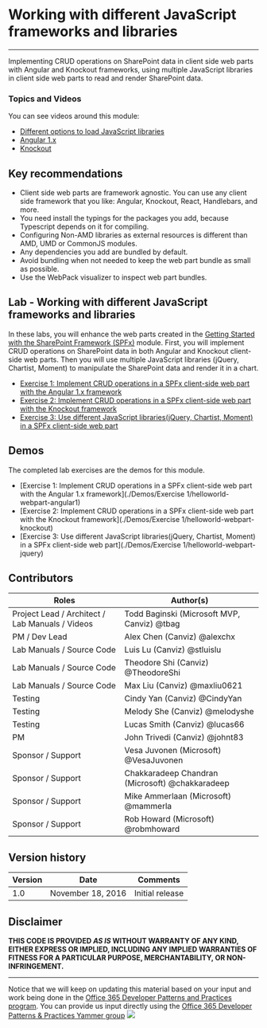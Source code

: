 # Working with different JavaScript frameworks and libraries #

----------

Implementing CRUD operations on SharePoint data in client side web parts with Angular and Knockout frameworks, using multiple JavaScript libraries in client side web parts to read and render  SharePoint data. 

### Topics and Videos ###
You can see videos around this module:

- [Different options to load JavaScript libraries](https://aka.ms/spfxtm7s1)
- [Angular 1.x](https://aka.ms/spfxtm7s2)
- [Knockout](https://aka.ms/spfxtm7s3)

## Key recommendations ##
- Client side web parts are framework agnostic. You can use any client side framework that you like: Angular, Knockout, React, Handlebars, and more.
- You need install the typings for the packages you add, because Typescript depends on it for compiling.
- Configuring Non-AMD libraries as external resources is different than AMD, UMD or CommonJS modules.
- Any dependencies you add are bundled by default.
- Avoid bundling when not needed to keep the web part bundle as small as possible.
- Use the WebPack visualizer to inspect web part bundles.

## Lab - Working with different JavaScript frameworks and libraries ##
In these labs, you will enhance the web parts created in the [Getting Started with the SharePoint Framework (SPFx)](../Module-1/Lab.md) module.  First, you will implement CRUD operations on SharePoint data in both Angular and Knockout client-side web parts.  Then you will use multiple JavaScript libraries (jQuery, Chartist, Moment) to manipulate the SharePoint data and render it in a chart.

- [Exercise 1: Implement CRUD operations in a SPFx client-side web part with the Angular 1.x framework](./Lab.md#exercise-1-implement-crud-operations-in-a-spfx-client-side-web-part-with-the-angular-1-x-framework)
- [Exercise 2: Implement CRUD operations in a SPFx client-side web part with the Knockout framework](./Lab.md#exercise-2-implement-crud-operations-in-a-spfx-client-side-web-part-with-the-knockout-framework)
- [Exercise 3: Use different JavaScript libraries(jQuery, Chartist, Moment) in a SPFx client-side web part](./Lab.md#exercise-3-use-different-javascript-libraries-jquery-chartist-moment-in-a-spfx-client-side-web-part)

## Demos ##
The completed lab exercises are the demos for this module. 

- [Exercise 1: Implement CRUD operations in a SPFx client-side web part with the Angular 1.x framework](./Demos/Exercise 1/helloworld-webpart-angular1)
- [Exercise 2: Implement CRUD operations in a SPFx client-side web part with the Knockout framework](./Demos/Exercise 1/helloworld-webpart-knockout)
- [Exercise 3: Use different JavaScript libraries(jQuery, Chartist, Moment) in a SPFx client-side web part](./Demos/Exercise 1/helloworld-webpart-jquery)

## Contributors ##
| Roles                                    			| Author(s)                                			|
| -------------------------------------------------	| ------------------------------------------------- |
| Project Lead / Architect / Lab Manuals / Videos   | Todd Baginski (Microsoft MVP, Canviz) @tbag		|
| PM / Dev Lead                            			| Alex Chen (Canviz) @alexchx  						|
| Lab Manuals / Source Code                			| Luis Lu (Canviz) @stluislu   						|
| Lab Manuals / Source Code                			| Theodore Shi (Canviz) @TheodoreShi				|
| Lab Manuals / Source Code                			| Max Liu (Canviz) @maxliu0621 						|
| Testing                                  			| Cindy Yan (Canviz) @CindyYan     					|
| Testing                                  			| Melody She (Canviz) @melodyshe   					|
| Testing                                  			| Lucas Smith (Canviz) @lucas66   					|
| PM                                       			| John Trivedi (Canviz) @johnt83      				|
| Sponsor / Support                        			| Vesa Juvonen (Microsoft) @VesaJuvonen   			|
| Sponsor / Support                        			| Chakkaradeep Chandran (Microsoft) @chakkaradeep   |
| Sponsor / Support                        			| Mike Ammerlaan (Microsoft) @mammerla         		|
| Sponsor / Support                        			| Rob Howard (Microsoft) @robmhoward      			|

## Version history ##

| Version | Date          		| Comments        |
| ------- | ------------------- | --------------- |
| 1.0     | November 18, 2016 	| Initial release |

## Disclaimer ##
**THIS CODE IS PROVIDED *AS IS* WITHOUT WARRANTY OF ANY KIND, EITHER EXPRESS OR IMPLIED, INCLUDING ANY IMPLIED WARRANTIES OF FITNESS FOR A PARTICULAR PURPOSE, MERCHANTABILITY, OR NON-INFRINGEMENT.**

----------

Notice that we will keep on updating this material based on your input and work being done in the [Office 365 Developer Patterns and Practices program](http://aka.ms/officedevpnp). You can provide us input directly using the [Office 365 Developer Patterns & Practices Yammer group](http://aka.ms/officedevpnpyammer)
![](https://camo.githubusercontent.com/a732087ed949b0f2f84f5f02b8c79f1a9dd96f65/687474703a2f2f692e696d6775722e636f6d2f6c3031686876452e706e67)
